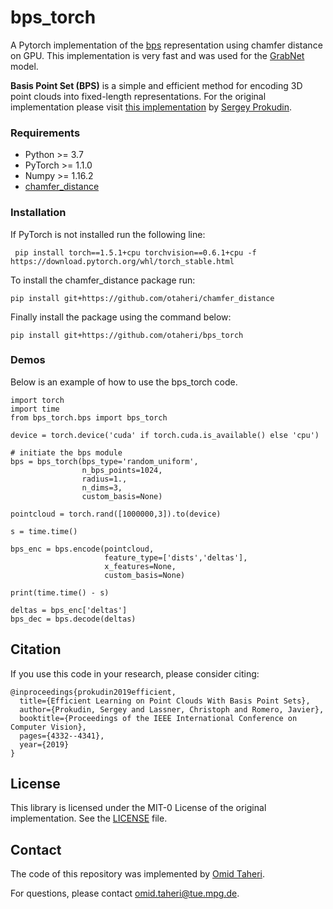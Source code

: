 # bps_torch
A Pytorch implementation of the [bps](https://github.com/sergeyprokudin/bps) representation using chamfer distance on GPU. This implementation is very fast and was used for the [GrabNet](https://github.com/otaheri/GrabNet) model.

**Basis Point Set (BPS)** is a simple and efficient method for encoding 3D point clouds into fixed-length representations. For the original implementation please visit [this implementation](https://github.com/amzn/basis-point-sets) by [Sergey Prokudin](https://github.com/sergeyprokudin).


### Requirements

- Python >= 3.7
- PyTorch >= 1.1.0 
- Numpy >= 1.16.2
- [chamfer_distance](https://github.com/otaheri/chamfer_distance)

### Installation

If PyTorch is not installed run the following line:
```
 pip install torch==1.5.1+cpu torchvision==0.6.1+cpu -f https://download.pytorch.org/whl/torch_stable.html
```
To install the chamfer_distance package run:

```
pip install git+https://github.com/otaheri/chamfer_distance
```
Finally install the package using the command below:
```
pip install git+https://github.com/otaheri/bps_torch
```

### Demos

Below is an example of how to use the bps_torch code.

```
import torch
import time
from bps_torch.bps import bps_torch

device = torch.device('cuda' if torch.cuda.is_available() else 'cpu')

# initiate the bps module
bps = bps_torch(bps_type='random_uniform',
                n_bps_points=1024,
                radius=1.,
                n_dims=3,
                custom_basis=None)

pointcloud = torch.rand([1000000,3]).to(device)

s = time.time()

bps_enc = bps.encode(pointcloud,
                     feature_type=['dists','deltas'],
                     x_features=None,
                     custom_basis=None)

print(time.time() - s)

deltas = bps_enc['deltas']
bps_dec = bps.decode(deltas)

```

## Citation

If you use this code in your research, please consider citing:
```
@inproceedings{prokudin2019efficient,
  title={Efficient Learning on Point Clouds With Basis Point Sets},
  author={Prokudin, Sergey and Lassner, Christoph and Romero, Javier},
  booktitle={Proceedings of the IEEE International Conference on Computer Vision},
  pages={4332--4341},
  year={2019}
}
```

## License

This library is licensed under the MIT-0 License of the original implementation. See the [LICENSE](https://github.com/sergeyprokudin/bps/blob/master/LICENSE) file.

## Contact
The code of this repository was implemented by [Omid Taheri](https://ps.is.tue.mpg.de/person/otaheri).

For questions, please contact [omid.taheri@tue.mpg.de](mailto:omid.taheri@tue.mpg.de).
